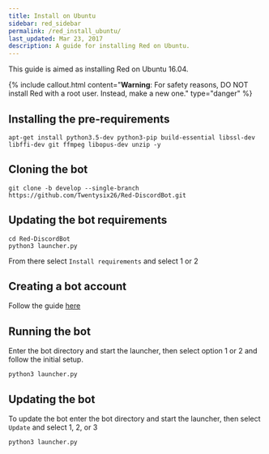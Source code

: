 ```yaml
---
title: Install on Ubuntu
sidebar: red_sidebar
permalink: /red_install_ubuntu/
last_updated: Mar 23, 2017
description: A guide for installing Red on Ubuntu.
---
```


This guide is aimed as installing Red on Ubuntu 16.04.

{% include callout.html content="**Warning**: For safety reasons, DO NOT install Red with a root user. Instead, make a new one." type="danger" %}

## Installing the pre-requirements

```
apt-get install python3.5-dev python3-pip build-essential libssl-dev libffi-dev git ffmpeg libopus-dev unzip -y
```

## Cloning the bot

```
git clone -b develop --single-branch https://github.com/Twentysix26/Red-DiscordBot.git
```

## Updating the bot requirements

```
cd Red-DiscordBot
python3 launcher.py
```
From there select ``Install requirements`` and select 1 or 2

## Creating a bot account

Follow the guide [here](/Red-Docs/red_guide_bot_accounts/#creating-a-new-bot-account)

## Running the bot

Enter the bot directory and start the launcher, then select option 1 or 2 and follow the initial setup.
```
python3 launcher.py
```

## Updating the bot

To update the bot enter the bot directory and start the launcher,  then select ``Update`` and select 1, 2, or 3
```
python3 launcher.py
```